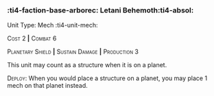 ### :ti4-faction-base-arborec: **Letani Behemoth**:ti4-absol:

Unit Type: Mech :ti4-unit-mech:

<span style="font-variant:small-caps;">Cost 2</span> __|__ <span style="font-variant:small-caps;">Combat 6</span>

<span style="font-variant:small-caps;">Planetary Shield</span> __|__ <span style="font-variant:small-caps;">Sustain Damage</span> __|__ <span style="font-variant:small-caps;">Production 3</span>

This unit may count as a structure when it is on a planet.

<span style="font-variant:small-caps;">Deploy</span>:  When you would place a structure on a planet, you may place 1 mech on that planet instead.
